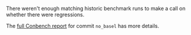 There weren't enough matching historic benchmark runs to make a call on whether there were regressions.

The [full Conbench report](https://github.com/github/hello-world/runs/4) for commit `no_basel` has more details.
